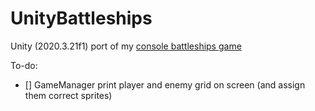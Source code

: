 # UnityBattleships
Unity (2020.3.21f1) port of my [console battleships game](https://github.com/exostin/ConsoleBattleshipsGame)

To-do:
- [] GameManager print player and enemy grid on screen (and assign them correct sprites)